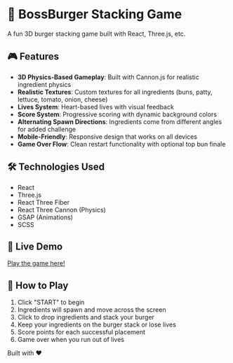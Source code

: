 # 🍔 BossBurger Stacking Game

A fun 3D burger stacking game built with React, Three.js, etc.

## 🎮 Features

- **3D Physics-Based Gameplay**: Built with Cannon.js for realistic ingredient physics
- **Realistic Textures**: Custom textures for all ingredients (buns, patty, lettuce, tomato, onion, cheese)
- **Lives System**: Heart-based lives with visual feedback
- **Score System**: Progressive scoring with dynamic background colors
- **Alternating Spawn Directions**: Ingredients come from different angles for added challenge
- **Mobile-Friendly**: Responsive design that works on all devices
- **Game Over Flow**: Clean restart functionality with optional top bun finale

## 🛠️ Technologies Used

- React
- Three.js
- React Three Fiber
- React Three Cannon (Physics)
- GSAP (Animations)
- SCSS

## 🚀 Live Demo

[Play the game here!](https://bossburgerbuild.netlify.app)

## 🎯 How to Play

1. Click "START" to begin
2. Ingredients will spawn and move across the screen
3. Click to drop ingredients and stack your burger
4. Keep your ingredients on the burger stack or lose lives
5. Score points for each successful placement
6. Game over when you run out of lives

Built with ❤️
